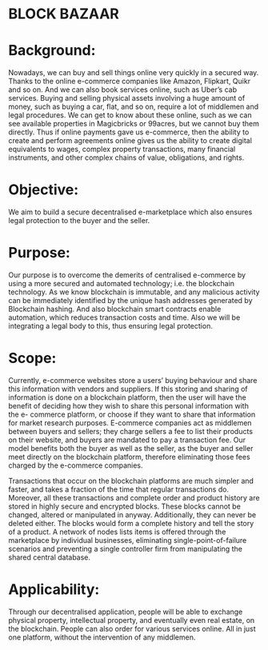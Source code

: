 # BLOCK BAZAAR
 
# Background:
Nowadays, we can buy and sell things online very quickly in a secured way. Thanks to the online e-commerce companies like Amazon, Flipkart, Quikr and so on. And we can also book services online, such as Uber’s cab services.
Buying and selling physical assets involving a huge amount of money, such as buying a car, flat, and so on, require a lot of middlemen and legal procedures. We can get to know about these online, such as we can see available properties in Magicbricks or 99acres, but we cannot buy them directly.
Thus if online payments gave us e-commerce, then the ability to create and perform agreements online gives us the ability to create digital equivalents to wages, complex property transactions, many financial instruments, and other complex chains of value, obligations, and rights.

# Objective:
We aim to build a secure decentralised e-marketplace which also ensures legal protection to the buyer and the seller.

# Purpose:
Our purpose is to overcome the demerits of centralised e-commerce by using a more secured and automated technology; i.e. the blockchain technology. As we know blockchain is immutable, and any malicious activity can be immediately identified by the unique hash addresses generated by Blockchain hashing. And also blockchain smart contracts enable automation, which reduces transaction costs and time. Also we will be integrating a legal body to this, thus ensuring legal protection.

# Scope:
Currently, e-commerce websites store a users’ buying behaviour and share this information with vendors and suppliers. If this storing and sharing of information is done on a blockchain platform, then the user will have the benefit of deciding how they wish to share this personal information with the e- commerce platform, or choose if they want to share that information for market research purposes.
E-commerce companies act as middlemen between buyers and sellers; they charge sellers a fee to list their products on their website, and buyers are mandated to pay a transaction fee. Our model benefits both the buyer as well as the seller, as the buyer and seller meet directly on the blockchain platform, therefore eliminating those fees charged by the e-commerce companies.

Transactions that occur on the blockchain platforms are much simpler and faster, and takes a fraction of the time that regular transactions do. Moreover, all these transactions and complete order and product history are stored in highly secure and encrypted blocks. These blocks cannot be changed, altered or manipulated in anyway. Additionally, they can never be deleted either. The blocks would form a complete history and tell the story of a product.
A network of nodes lists items is offered through the marketplace by individual businesses, eliminating single-point-of-failure scenarios and preventing a single controller firm from manipulating the shared central database.

# Applicability:
Through our decentralised application, people will be able to exchange physical property, intellectual property, and eventually even real estate, on the blockchain. People can also order for various services online. All in just one platform, without the intervention of any middlemen.
